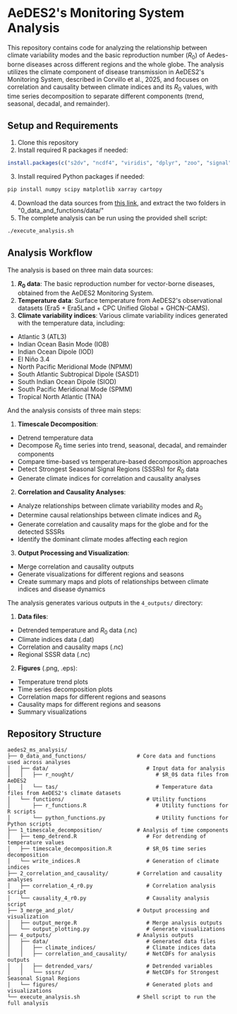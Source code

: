 # AeDES2's Monitoring System Analysis

This repository contains code for analyzing the relationship between climate variability modes and the basic reproduction number ($R_0$) of Aedes-borne diseases across different regions and the whole globe. The analysis utilizes the climate component of disease transmission in AeDES2's Monitoring System, described in Corvillo et al., 2025, and focuses on correlation and causality between climate indices and its $R_0$ values, with time series decomposition to separate different components (trend, seasonal, decadal, and remainder).

## Setup and Requirements

1. Clone this repository
2. Install required R packages if needed:
  ```R
  install.packages(c("s2dv", "ncdf4", "viridis", "dplyr", "zoo", "signal", "ggplot2", "cowplot", "tidyr", "purrr", "reshape2"))
  ```
3. Install required Python packages if needed:
  ```bash
  pip install numpy scipy matplotlib xarray cartopy
  ```
4. Download the data sources from [this link](https://drive.google.com/file/d/1x_bf9V2BU2MERkb4fgYKVA7PkxVLaV-C/view?usp=sharing), and extract the two folders in "0_data_and_functions/data/"
5. The complete analysis can be run using the provided shell script:

```bash
./execute_analysis.sh
```
## Analysis Workflow

The analysis is based on three main data sources:
1. **$R_0$ data**: The basic reproduction number for vector-borne diseases, obtained from the AeDES2 Monitoring System.
2. **Temperature data**: Surface temperature from AeDES2's observational datasets (Era5 + Era5Land + CPC Unified Global + GHCN-CAMS).
3. **Climate variability indices**: Various climate variability indices generated with the temperature data, including:
  - Atlantic 3 (ATL3)
  - Indian Ocean Basin Mode (IOB)
  - Indian Ocean Dipole (IOD)
  - El Niño 3.4
  - North Pacific Meridional Mode (NPMM)
  - South Atlantic Subtropical Dipole (SASD1)
  - South Indian Ocean Dipole (SIOD)
  - South Pacific Meridional Mode (SPMM)
  - Tropical North Atlantic (TNA)

And the analysis consists of three main steps:

1. **Timescale Decomposition**: 
  - Detrend temperature data
  - Decompose $R_0$ time series into trend, seasonal, decadal, and remainder components
  - Compare time-based vs temperature-based decomposition approaches
  - Detect Strongest Seasonal Signal Regions (SSSRs) for $R_0$ data
  - Generate climate indices for correlation and causality analyses

2. **Correlation and Causality Analyses**:
  - Analyze relationships between climate variability modes and $R_0$
  - Determine causal relationships between climate indices and $R_0$
  - Generate correlation and causality maps for the globe and for the detected SSSRs
  - Identify the dominant climate modes affecting each region

3. **Output Processing and Visualization**:
  - Merge correlation and causality outputs
  - Generate visualizations for different regions and seasons
  - Create summary maps and plots of relationships between climate indices and disease dynamics

The analysis generates various outputs in the `4_outputs/` directory:

1. **Data files**:
  - Detrended temperature and $R_0$ data (.nc)
  - Climate indices data (.dat)
  - Correlation and causality maps (.nc)
  - Regional SSSR data (.nc)

2. **Figures** (.png, .eps):
  - Temperature trend plots
  - Time series decomposition plots
  - Correlation maps for different regions and seasons
  - Causality maps for different regions and seasons
  - Summary visualizations

## Repository Structure

```
aedes2_ms_analysis/
├── 0_data_and_functions/                # Core data and functions used across analyses
│   ├── data/                               # Input data for analysis
│   │   ├── r_nought/                          # $R_0$ data files from AeDES2
│   │   └── tas/                               # Temperature data files from AeDES2's climate datasets
│   └── functions/                          # Utility functions
│       ├── r_functions.R                      # Utility functions for R scripts
│       └── python_functions.py                # Utility functions for Python scripts
├── 1_timescale_decomposition/           # Analysis of time components
│   ├── temp_detrend.R                      # For detrending of temperature values
│   ├── timescale_decomposition.R           # $R_0$ time series decomposition
│   └── write_indices.R                     # Generation of climate indices
├── 2_correlation_and_causality/         # Correlation and causality analyses
│   ├── correlation_4_r0.py                 # Correlation analysis script
│   └── causality_4_r0.py                   # Causality analysis script
├── 3_merge_and_plot/                    # Output processing and visualization
│   ├── output_merge.R                      # Merge analysis outputs
│   └── output_plotting.py                  # Generate visualizations
├── 4_outputs/                           # Analysis outputs
│   ├── data/                               # Generated data files
│   │   ├── climate_indices/                # Climate indices data
│   │   ├── correlation_and_causality/      # NetCDFs for analysis outputs
│   │   ├── detrended_vars/                 # Detrended variables
│   │   └── sssrs/                          # NetCDFs for Strongest Seasonal Signal Regions
│   └── figures/                            # Generated plots and visualizations
└── execute_analysis.sh                  # Shell script to run the full analysis
```
